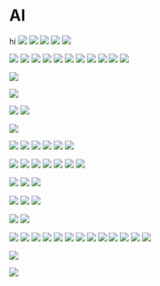 # AI

hi
![](https://i.imgur.com/Z6iYuQw.png)
![](https://i.imgur.com/Vcrpjix.png)
![](https://i.imgur.com/8KrXhTJ.png)
![](https://i.imgur.com/qitlhqO.png)
![](https://i.imgur.com/BXRkeSt.png)


![](https://i.imgur.com/3qbftwR.png)
![](https://i.imgur.com/P4SaQd1.png)
![](https://i.imgur.com/2bHyT83.png)
![](https://i.imgur.com/BQf6kgS.png)
![](https://i.imgur.com/OY9frRR.png)
![](https://i.imgur.com/ctDecHF.png)
![](https://i.imgur.com/CWKdycg.png)
![](https://i.imgur.com/CWKdycg.png)
![](https://i.imgur.com/J4JW0fo.png)
![](https://i.imgur.com/WCJCiEm.png)
![](https://i.imgur.com/5bezay1.png)


![](https://i.imgur.com/yRbT0Jy.png)

![](https://i.imgur.com/YFj8KyX.png)

![](https://i.imgur.com/DPHzGlK.png)
![](https://i.imgur.com/y7pdUbK.jpg)

![](https://i.imgur.com/b0Xkpcc.png)

![](https://i.imgur.com/2vShGkO.png)
![](https://i.imgur.com/5VgEYKR.png)
![](https://i.imgur.com/hWL4MHj.png)
![](https://i.imgur.com/nD0U5Rn.png)
![](https://i.imgur.com/D318e28.png)
![](https://i.imgur.com/tMLCm9D.png)

![](https://i.imgur.com/5ULCa9f.png)
![](https://i.imgur.com/gwVmVyV.png)
![](https://i.imgur.com/mX6faiP.png)
![](https://i.imgur.com/fZsWEwN.png)
![](https://i.imgur.com/BK8j8c5.png)
![](https://i.imgur.com/mIBAdk2.png)
![](https://i.imgur.com/gmflkp0.png)

![](https://i.imgur.com/uu6oHRp.png)
![](https://i.imgur.com/EWja0vX.png)
![](https://i.imgur.com/LfHiK0W.png)

![](https://i.imgur.com/AC7Uj77.png)
![](https://i.imgur.com/2RSkkpa.jpg)
![](https://i.imgur.com/bcFGxga.jpg)

![](https://i.imgur.com/f7Qf5GO.png)
![](https://i.imgur.com/dZzy9R3.jpg)


![](https://i.imgur.com/X7MhxCX.jpg)
![](https://i.imgur.com/9IeHVo3.jpg)
![](https://i.imgur.com/rwTXfEZ.jpg)
![](https://i.imgur.com/sOE8LQk.jpg)
![](https://i.imgur.com/GPGCCGF.jpg)
![](https://i.imgur.com/ULzGAYr.jpg)
![](https://i.imgur.com/gO4hrUx.jpg)
![](https://i.imgur.com/zrMGJzY.jpg)
![](https://i.imgur.com/MGGksCL.jpg)
![](https://i.imgur.com/Uqc0owk.jpg)
![](https://i.imgur.com/VguslUk.jpg)
![](https://i.imgur.com/M8ahI65.jpg)
![](https://i.imgur.com/AeCaI3y.jpg)

![](https://i.imgur.com/5CCQ6zY.jpg)

![](https://i.imgur.com/Wvcoha5.jpg)
